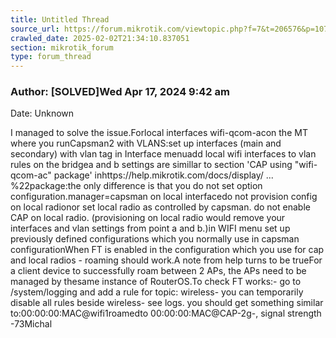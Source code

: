```yaml
---
title: Untitled Thread
source_url: https://forum.mikrotik.com/viewtopic.php?f=7&t=206576&p=1070277#p1070277
crawled_date: 2025-02-02T21:34:10.837051
section: mikrotik_forum
type: forum_thread
---
```


### Author: [SOLVED]Wed Apr 17, 2024 9:42 am
Date: Unknown

I managed to solve the issue.Forlocal interfaces wifi-qcom-acon the MT where you runCapsman2 with VLANS:set up interfaces (main and secondary) with vlan tag in Interface menuadd local wifi interfaces to vlan rules on the bridgea and b settings are simillar to section 'CAP using "wifi-qcom-ac" package' inhttps://help.mikrotik.com/docs/display/ ... %22package:the only difference is that you do not set option configuration.manager=capsman on local interfacedo not provision config on local radionor set local radio as controlled by capsman. do not enable CAP on local radio. (provisioning on local radio would remove your interfaces and vlan settings from point a and b.)in WIFI menu set up previously defined configurations which you normally use in capsman configurationWhen FT is enabled in the configuration which you use for cap and local radios - roaming should work.A note from help turns to be trueFor a client device to successfully roam between 2 APs, the APs need to be managed by thesame instance of RouterOS.To check FT works:- go to /system/logging and add a rule for topic: wireless- you can temporarily disable all rules beside wireless- see logs. you should get something similar to:00:00:00:MAC@wifi1roamedto 00:00:00:MAC@CAP-2g-, signal strength -73Michal

